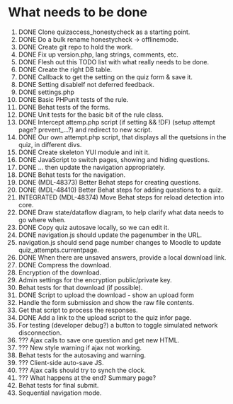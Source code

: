 # What needs to be done

1. DONE Clone quizaccess_honestycheck as a starting point.
2. DONE Do a bulk rename honestycheck -> offlinemode.
3. DONE Create git repo to hold the work.
4. DONE Fix up version.php, lang strings, comments, etc.
4. DONE Flesh out this TODO list with what really needs to be done.
5. DONE Create the right DB table.
6. DONE Callback to get the setting on the quiz form & save it.
7. DONE Setting disableIf not deferred feedback.
8. DONE settings.php
9. DONE Basic PHPunit tests of the rule.
10. DONE Behat tests of the forms.
11. DONE Unit tests for the basic bit of the rule class.
12. DONE Intercept attemp.php script (if setting && !DF) (setup attempt page? prevent_...?) and redirect to new script.
13. DONE Our own attempt.php script, that displays all the quetsions in the quiz, in different divs.
14. DONE Create skeleton YUI module and init it.
15. DONE JavaScript to switch pages, showing and hiding questions.
16. DONE ... then update the navigation appropriately.
17. DONE Behat tests for the navigation.
18. DONE (MDL-48373) Better Behat steps for creating questions.
19. DONE (MDL-48410) Better Behat steps for adding questions to a quiz.
20. INTEGRATED (MDL-48374) Move Behat steps for reload detection into core.
21. DONE Draw state/dataflow diagram, to help clarify what data needs to go where when.
22. DONE Copy quiz autosave locally, so we can edit it.
23. DONE navigation.js should update the pagenumber in the URL.
24. navigation.js should send page number changes to Moodle to update quiz_attempts.currentpage.
25. DONE When there are unsaved answers, provide a local download link.
26. DONE Compress the download.
27. Encryption of the download.
28. Admin settings for the encryption public/private key.
29. Behat tests for that download (if possible).
30. DONE Script to upload the download - show an upload form
31. Handle the form submission and show the raw file contents.
32. Get that script to process the responses.
33. DONE Add a link to the upload script to the quiz infor page.
34. For testing (developer debug?) a button to toggle simulated network disconnection.
35. ??? Ajax calls to save one question and get new HTML.
36. ??? New style warning if ajax not working.
37. Behat tests for the autosaving and warning.
38. ??? Client-side auto-save JS.
39. ??? Ajax calls should try to synch the clock.
40. ??? What happens at the end? Summary page?
41. Behat tests for final submit.
42. Sequential navigation mode.
